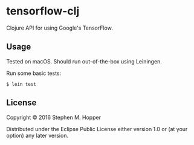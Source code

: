 # tensorflow-clj

Clojure API for using Google's TensorFlow.

## Usage

Tested on macOS. Should run out-of-the-box using Leiningen.

Run some basic tests:

    $ lein test

## License

Copyright © 2016 Stephen M. Hopper

Distributed under the Eclipse Public License either version 1.0 or (at
your option) any later version.
